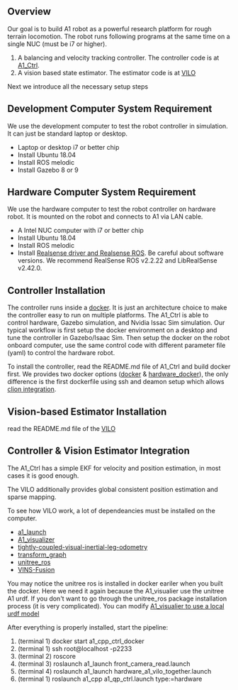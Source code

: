 ## Overview
Our goal is to build A1 robot as a powerful research platform for rough terrain locomotion. The robot runs following programs at the same time on a single NUC (must be i7 or higher). 

1. A balancing and velocity tracking controller. The controller code is at [A1_Ctrl](https://github.com/paulyang1990/A1_Ctrl). 
2. A vision based state estimator. The estimator code is at [VILO](https://github.com/paulyang1990/tightly-coupled-visual-inertial-leg-odometry)


Next we introduce all the necessary setup steps

## Development Computer System Requirement
We use the development computer to test the robot controller in simulation. It can just be standard laptop or desktop. 
* Laptop or desktop i7 or better chip
* Install Ubuntu 18.04
* Install ROS melodic
* Install Gazebo 8 or 9 
  
## Hardware Computer System Requirement
We use the hardware computer to test the robot controller on hardware robot. It is mounted on the robot and connects to A1 via LAN cable.

* A Intel NUC computer with i7 or better chip
* Install Ubuntu 18.04
* Install ROS melodic
* Install [Realsense driver and Realsense ROS](https://github.com/IntelRealSense/realsense-ros). Be careful about software versions. We recommend RealSense ROS v2.2.22 and LibRealSense v2.42.0.

## Controller Installation
The controller runs inside a [docker](https://www.youtube.com/watch?v=rOTqprHv1YE). It is just an architecture choice to make the controller easy to run on multiple platforms. The A1_Ctrl is able to control hardware, Gazebo simulation, and Nvidia Issac Sim simulation. Our typical workflow is first setup the docker environment on a desktop and tune the controller in Gazebo/Isaac Sim. Then setup the docker on the robot onboard computer, use the same control code with different parameter file (yaml) to control the hardware robot. 

To install the controller, read the README.md file of A1_Ctrl and build docker first. We provides two docker options ([docker](https://github.com/paulyang1990/A1-Docker/blob/main/docker/Dockerfile) \& [hardware_docker](https://github.com/paulyang1990/A1-Docker/tree/main/hardware_docker)), the only difference is the first dockerfile using ssh and deamon setup which allows [clion integration](https://www.jetbrains.com/help/clion/remote-projects-support.html#remote-toolchain). 

## Vision-based Estimator Installation
read the README.md file of the [VILO](https://github.com/paulyang1990/tightly-coupled-visual-inertial-leg-odometry)


## Controller \& Vision Estimator Integration
The A1_Ctrl has a simple EKF for velocity and position estimation, in most cases it is good enough. 

The VILO additionally provides global consistent position estimation and sparse mapping. 

To see how VILO work, a lot of dependeancies must be installed on the computer. 

* [a1_launch](https://github.com/paulyang1990/A1_launch)
* [A1_visualizer](https://github.com/paulyang1990/A1_visualizer)
* [tightly-coupled-visual-inertial-leg-odometry](https://github.com/paulyang1990/tightly-coupled-visual-inertial-leg-odometry)
* [transform_graph](https://github.com/jstnhuang/transform_graph)
* [unitree_ros](https://github.com/paulyang1990/unitree_ros)
* [VINS-Fusion](https://github.com/HKUST-Aerial-Robotics/VINS-Fusion)

You may notice the unitree ros is installed in docker eariler when you built the docker. Here we need it again because the A1_visualier use the unitree A1 urdf. If you don't want to go through the unitree_ros package installation process (it is very complicated). You can modify [A1_visualier to use a local urdf model](https://github.com/paulyang1990/A1_visualizer/blob/main/src/hardware_a1_visualize.cpp#L116) 


After everything is properly installed, start the pipeline:
1. (terminal 1) docker start a1_cpp_ctrl_docker
2. (terminal 1) ssh root@localhost -p2233
3. (terminal 2) roscore
4. (terminal 3) roslaunch a1_launch front_camera_read.launch
5. (terminal 4) roslaunch a1_launch hardware_a1_vilo_together.launch
6. (terminal 1) roslaunch a1_cpp a1_qp_ctrl.launch type:=hardware